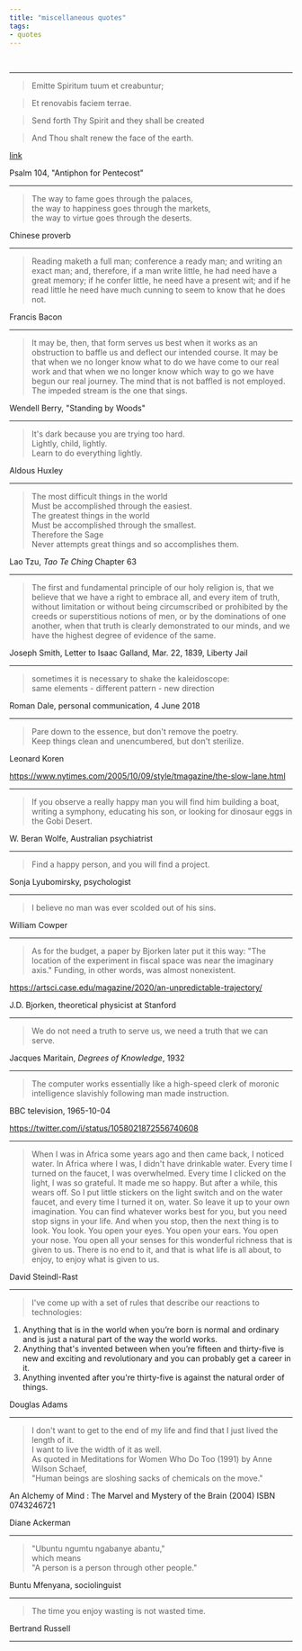```yaml
---
title: "miscellaneous quotes"
tags:
- quotes
---
```


<br>

---

> Emitte Spiritum tuum et creabuntur;

> Et renovabis faciem terrae.

> Send forth Thy Spirit and they shall be created

> And Thou shalt renew the face of the earth.

[link](http://www1.cpdl.org/wiki/index.php/Emitte_spiritum_tuum)

Psalm 104, "Antiphon for Pentecost"

---

> The way to fame goes through the palaces,  
> the way to happiness goes through the markets,  
> the way to virtue goes through the deserts.  

Chinese proverb

---

> Reading maketh a full man;
> conference a ready man;
> and writing an exact man;
> and, therefore, if a man write little, he had need have a great memory;
> if he confer little, he need have a present wit;
> and if he read little he need have much cunning to seem to know that he does not.

Francis Bacon

---

> It may be, then, that form serves us best
when it works as an obstruction to baffle us
and deflect our intended course.
It may be that when we no longer know what to do
we have come to our real work and that
when we no longer know which way to go
we have begun our real journey.
The mind that is not baffled is not employed.
The impeded stream is the one that sings.

Wendell Berry, "Standing by Woods"

---

> It's dark because you are trying too hard.  
Lightly, child, lightly.  
Learn to do everything lightly.  

Aldous Huxley

---

> The most difficult things in the world  
Must be accomplished through the easiest.  
The greatest things in the world  
Must be accomplished through the smallest.  
Therefore the Sage  
Never attempts great things and so accomplishes them.  

Lao Tzu, _Tao Te Ching_ Chapter 63

---

> The first and fundamental principle of our holy religion is,
that we believe that we have a right to embrace all,
and every item of truth,
without limitation or
without being circumscribed or
prohibited by the creeds or
superstitious notions of men, or by the
dominations of one another,
when that truth is clearly demonstrated to our minds,
and we have the highest degree of evidence of the same.

Joseph Smith, Letter to Isaac Galland, Mar. 22, 1839, Liberty Jail

---

>sometimes it is necessary to shake the kaleidoscope:  
same elements - different pattern - new direction

Roman Dale, personal communication, 4 June 2018

---

>Pare down to the essence, but don't remove the poetry.  
Keep things clean and unencumbered, but don't sterilize.

Leonard Koren

<https://www.nytimes.com/2005/10/09/style/tmagazine/the-slow-lane.html>

---

>If you observe a really happy man you will find him building a boat, writing a symphony, educating his son, or looking for dinosaur eggs in the Gobi Desert.

W. Beran Wolfe, Australian psychiatrist

---

>Find a happy person, and you will find a project.

Sonja Lyubomirsky, psychologist

---

>I believe no man was ever scolded out of his sins.

William Cowper

---

>As for the budget, a paper by Bjorken later put it this way:
"The location of the experiment in fiscal space was near the imaginary axis."
Funding, in other words, was almost nonexistent.

<https://artsci.case.edu/magazine/2020/an-unpredictable-trajectory/>

J.D. Bjorken, theoretical physicist at Stanford

---

>We do not need a truth to serve us, 
we need a truth that we can serve.

Jacques Maritain, *Degrees of Knowledge*, 1932

---

>The computer works essentially like a 
high-speed clerk of moronic intelligence 
slavishly following man made instruction.

BBC television, 1965-10-04

<https://twitter.com/i/status/1058021872556740608>

---

>When I was in Africa some years ago and then came back, I noticed water. 
In Africa where I was, I didn't have drinkable water. 
Every time I turned on the faucet, I was overwhelmed. 
Every time I clicked on the light, I was so grateful. 
It made me so happy. 
But after a while, this wears off. 
So I put little stickers on the light switch and on the water faucet, 
and every time I turned it on, water. 
So leave it up to your own imagination. 
You can find whatever works best for you, but you need stop signs in your life. 
And when you stop, then the next thing is to look. 
You look. You open your eyes. You open your ears. You open your nose. 
You open all your senses for this wonderful richness that is given to us. 
There is no end to it, and that is what life is all about, to enjoy, to enjoy what is given to us.

David Steindl-Rast

---

>I've come up with a set of rules that describe our reactions to technologies:
1. Anything that is in the world when you’re born is normal and ordinary and is just a natural part of the way the world works.
2. Anything that's invented between when you’re fifteen and thirty-five is new and exciting and revolutionary and you can probably get a career in it.
3. Anything invented after you're thirty-five is against the natural order of things.

Douglas Adams

---

>I don't want to get to the end of my life and find that I just lived the length of it.  
I want to live the width of it as well.  
As quoted in Meditations for Women Who Do Too (1991) by Anne Wilson Schaef,  
"Human beings are sloshing sacks of chemicals on the move."

An Alchemy of Mind : The Marvel and Mystery of the Brain (2004) ISBN 0743246721

Diane Ackerman

---

>"Ubuntu ngumtu ngabanye abantu,"  
which means  
"A person is a person through other people."

Buntu Mfenyana, sociolinguist 

---

>The time you enjoy wasting is not wasted time.

Bertrand Russell

---

